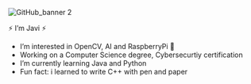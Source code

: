
  ![GitHub_banner 2](https://github.com/javicar31/javicar31/assets/163356846/5392c2b3-ac5a-4aeb-bc13-a41e32c05327)

   ⚡ I’m Javi ⚡ 
- I’m interested in OpenCV, AI and RaspberryPi 🍓
- Working on a Computer Science degree, Cybersecurtiy certification 
- I’m currently learning Java and Python
- Fun fact: i learned to write C++ with pen and paper
  


<!---
javicar31/javicar31 is a ✨ special ✨ repository because its `README.md` (this file) appears on your GitHub profile.
You can click the Preview link to take a look at your changes.
--->
